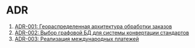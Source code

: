 # ADR

1. [ADR-001: Геораспределенная архитектура обработки заказов](ADR/adr-001.md)
2. [ADR-002: Выбор графовой БД для системы конвертации стандартов](ADR/adr-002.md)
3. [ADR-003: Реализация международных платежей](ADR/adr-003.md)
